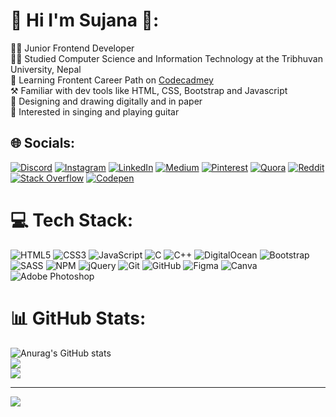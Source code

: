 
# 💫 Hi I'm Sujana 👋:
👩‍💻 Junior Frontend Developer <br>
👩‍🎓 Studied Computer Science and Information Technology at the Tribhuvan University, Nepal<br> 
📖 Learning Frontent Career Path on [Codecadmey](https://www.codecademy.com/learn)<br> 
⚒️ Familiar with dev tools like HTML, CSS, Bootstrap and Javascript<br> 
🎨 Designing and drawing digitally and in paper<br>
🎸 Interested in singing and playing guitar


## 🌐 Socials:
[![Discord](https://img.shields.io/badge/Discord-%237289DA.svg?logo=discord&logoColor=white)](https://discord.gg/Sujana6865) [![Instagram](https://img.shields.io/badge/Instagram-%23E4405F.svg?logo=Instagram&logoColor=white)](https://instagram.com/https://www.instagram.com/limbusujana/) [![LinkedIn](https://img.shields.io/badge/LinkedIn-%230077B5.svg?logo=linkedin&logoColor=white)](https://linkedin.com/in/https://www.linkedin.com/feed/) [![Medium](https://img.shields.io/badge/Medium-12100E?logo=medium&logoColor=white)](https://medium.com/@https://medium.com/@sujanalimbu6865) [![Pinterest](https://img.shields.io/badge/Pinterest-%23E60023.svg?logo=Pinterest&logoColor=white)](https://pinterest.com/https://uk.pinterest.com/sujanalimbu6865/) [![Quora](https://img.shields.io/badge/Quora-%23B92B27.svg?logo=Quora&logoColor=white)](https://quora.com/profile/https://www.quora.com/profile/Sujana-Limbu) [![Reddit](https://img.shields.io/badge/Reddit-%23FF4500.svg?logo=Reddit&logoColor=white)](https://reddit.com/user/https://www.reddit.com/user/AdAbject417/) [![Stack Overflow](https://img.shields.io/badge/-Stackoverflow-FE7A16?logo=stack-overflow&logoColor=white)](https://stackoverflow.com/users/https://stackoverflow.com/users/17445256/sujana-limbu) [![Codepen](https://img.shields.io/badge/Codepen-000000?style=for-the-badge&logo=codepen&logoColor=white)](https://codepen.io/https://codepen.io/Sujana-Limbu) 

# 💻 Tech Stack:
![HTML5](https://img.shields.io/badge/html5-%23E34F26.svg?style=for-the-badge&logo=html5&logoColor=white) ![CSS3](https://img.shields.io/badge/css3-%231572B6.svg?style=for-the-badge&logo=css3&logoColor=white) ![JavaScript](https://img.shields.io/badge/javascript-%23323330.svg?style=for-the-badge&logo=javascript&logoColor=%23F7DF1E) ![C](https://img.shields.io/badge/c-%2300599C.svg?style=for-the-badge&logo=c&logoColor=white) ![C++](https://img.shields.io/badge/c++-%2300599C.svg?style=for-the-badge&logo=c%2B%2B&logoColor=white) ![DigitalOcean](https://img.shields.io/badge/DigitalOcean-%230167ff.svg?style=for-the-badge&logo=digitalOcean&logoColor=white) ![Bootstrap](https://img.shields.io/badge/bootstrap-%238511FA.svg?style=for-the-badge&logo=bootstrap&logoColor=white) ![SASS](https://img.shields.io/badge/SASS-hotpink.svg?style=for-the-badge&logo=SASS&logoColor=white) ![NPM](https://img.shields.io/badge/NPM-%23CB3837.svg?style=for-the-badge&logo=npm&logoColor=white) ![jQuery](https://img.shields.io/badge/jquery-%230769AD.svg?style=for-the-badge&logo=jquery&logoColor=white) ![Git](https://img.shields.io/badge/git-%23F05033.svg?style=for-the-badge&logo=git&logoColor=white) ![GitHub](https://img.shields.io/badge/github-%23121011.svg?style=for-the-badge&logo=github&logoColor=white) ![Figma](https://img.shields.io/badge/figma-%23F24E1E.svg?style=for-the-badge&logo=figma&logoColor=white) ![Canva](https://img.shields.io/badge/Canva-%2300C4CC.svg?style=for-the-badge&logo=Canva&logoColor=white) ![Adobe Photoshop](https://img.shields.io/badge/adobe%20photoshop-%2331A8FF.svg?style=for-the-badge&logo=adobe%20photoshop&logoColor=white)
# 📊 GitHub Stats:
<!--Github Stats from https://github.com/anuraghazra/github-readme-stats-->
![Anurag's GitHub stats](https://github-readme-stats.vercel.app/api?username=Sujana6865&show_icons=true&theme=radical)<br/>
![](https://github-readme-streak-stats.herokuapp.com/?user=Sujana6865&theme=dark&hide_border=false)<br/>
![](https://github-readme-stats.vercel.app/api/top-langs/?username=Sujana6865&theme=dark&hide_border=false&include_all_commits=false&count_private=false&layout=compact)

---
[![](https://visitcount.itsvg.in/api?id=Sujana6865&icon=0&color=0)](https://visitcount.itsvg.in)

<!-- Proudly created with GPRM ( https://gprm.itsvg.in ) -->
